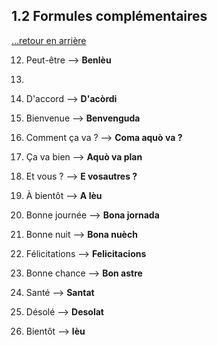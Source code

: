 ## 1.2 Formules complémentaires

[...retour en arrière](../../menu_fiches.md)

12. Peut-être --> **Benlèu**
13. 
14. D'accord --> **D'acòrdi**

15. Bienvenue --> **Benvenguda**

16. Comment ça va ? --> **Coma aquò va ?**
    
17. Ça va bien --> **Aquò va plan**
    
18. Et vous ? --> **E vosautres ?**
    
19. À bientôt --> **A lèu**
    
20. Bonne journée --> **Bona jornada**
    
21. Bonne nuit --> **Bona nuèch**
    
22. Félicitations --> **Felicitacions**
    
23. Bonne chance --> **Bon astre**
    
24. Santé --> **Santat**
    
25. Désolé --> **Desolat**
    
26. Bientôt --> **lèu**